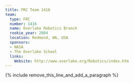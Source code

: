 ```yaml
---
title: FRC Team 1416
team:
  type: FRC
  number: 1416
  name: Overlake Robotics Branch
  rookie_year: 2004
  location: Redmond, WA, USA
  sponsors:
  - NASA
  - The Overlake School
  links:
    Website: http://www.overlake.org/Robotics/index.htm
---
```


{% include remove_this_line_and_add_a_paragraph %}